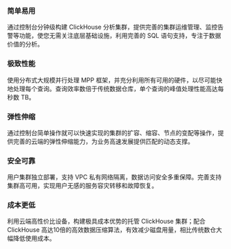 ### 简单易用
通过控制台分钟级构建 ClickHouse 分析集群，提供完善的集群运维管理、监控告警等功能，使您无需关注底层基础设施，利用完善的 SQL 语句支持，专注于数据价值的分析。

### 极致性能
使用分布式大规模并行处理 MPP 框架，并充分利用所有可用的硬件，以尽可能快地处理每个查询。查询效率数倍于传统数据仓库，单个查询的峰值处理性能高达每秒数 TB。

### 弹性伸缩
通过控制台简单操作就可以快速实现的集群的扩容、缩容、节点的变配等操作，提供完善的云端的弹性伸缩能力，为业务高速发展提供匹配的动态支撑。

### 安全可靠
用户集群独立部署，支持 VPC 私有网络隔离，数据访问安全多重保障。完善支持集群高可用，实现用户无感的服务容灾转移和故障恢复。

### 成本更低
利用云端高性价比设备，构建极具成本优势的托管 ClickHouse 集群；配合 ClickHouse 高达10倍的高效数据压缩算法，有效减少磁盘用量，相比传统数仓大幅降低使用成本。
